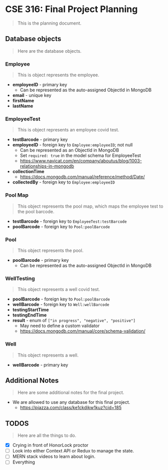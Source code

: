 # CSE 316: Final Project Planning

> This is the planning document.

## Database objects

> Here are the database objects.

### Employee

> This is object represents the employee.

- **employeeID** - primary key
  - Can be represented as the auto-assigned ObjectId in MongoDB
- **email** - unique key
- **firstName**
- **lastName**

### EmployeeTest

> This is object represents an employee covid test.

- **testBarcode** - primary key
- **employeeID** - foreign key to `Employee:employeeID`; not null
  - Can be represented as an ObjectId in MongoDB
  - Set `required: true` in the model schema for EmployeeTest
  - https://www.navicat.com/en/company/aboutus/blog/1003-relationships-in-mongodb
- **collectionTime**
  - https://docs.mongodb.com/manual/reference/method/Date/
- **collectedBy** - foreign key to `Employee:employeeID`

### Pool Map

> This object represents the pool map, which maps the employee test to the pool barcode.

- **testBarcode** - foreign key to `EmployeeTest:testBarcode`
- **poolBarcode** - foreign key to `Pool:poolBarcode`

### Pool

> This object represents the pool.

- **poolBarcode** - primary key
  - Can be represented as the auto-assigned ObjectId in MongoDB

### WellTesting

> This object represents a well covid test.

- **poolBarcode** - foreign key to `Pool:poolBarcode`
- **wellBarcode** - foreign key to `Well:wellBarcode`
- **testingStartTime**
- **testingEndTime**
- **result** - enum of `["in progress", "negative", "positive"]`
  - May need to define a custom validator
  - https://docs.mongodb.com/manual/core/schema-validation/

### Well

> This object represents a well.

- **wellBarcode** - primary key

## Additional Notes

> Here are some additional notes for the final project.

- We are allowed to use any database for this final project.
  - https://piazza.com/class/ke1ckdikw1kuz?cid=185

## TODOS

> Here are all the things to do.

- [x] Crying in front of HonorLock proctor
- [ ] Look into either Context API or Redux to manage the state.
- [ ] MERN stack videos to learn about login.
- [ ] Everything

